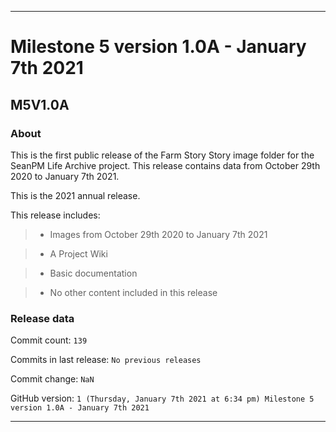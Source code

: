 
***

# Milestone 5 version 1.0A - January 7th 2021

## M5V1.0A

### About

This is the first public release of the Farm Story Story image folder for the SeanPM Life Archive project. This release contains data from October 29th 2020 to January 7th 2021.

This is the 2021 annual release.

This release includes:

> * Images from October 29th 2020 to January 7th 2021

> * A Project Wiki

> * Basic documentation

> * No other content included in this release

<!--

Changes in this release:

> * Deleted x `IGNORE.md` files

> * Documentation updates, adding release notes for v1

> * No other changes in this release

!-->

### Release data

Commit count: `139`

Commits in last release: `No previous releases`

Commit change: `NaN`

GitHub version: `1 (Thursday, January 7th 2021 at 6:34 pm) Milestone 5 version 1.0A - January 7th 2021`

***
